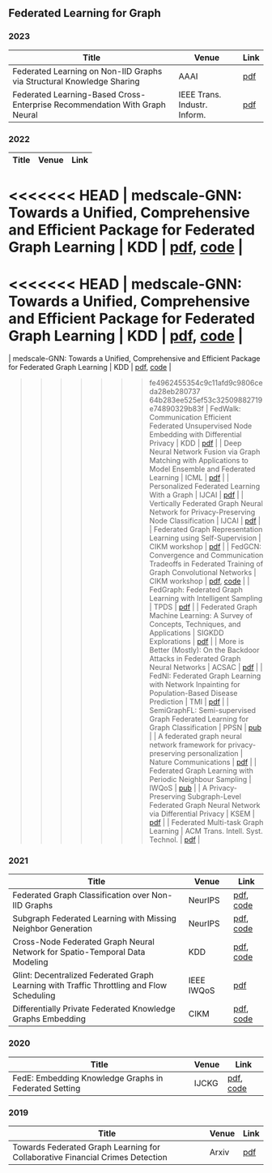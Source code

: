 ## Federated Learning for Graph

### 2023

| Title                                                        | Venue                        | Link                                                         |
| ------------------------------------------------------------ | ---------------------------- | ------------------------------------------------------------ |
| Federated Learning on Non-IID Graphs via Structural Knowledge Sharing | AAAI                         | [pdf](https://arxiv.org/pdf/2211.13009.pdf)                  |
| Federated Learning-Based Cross-Enterprise Recommendation With Graph Neural | IEEE Trans. Industr. Inform. | [pdf](https://ieeexplore.ieee.org/stamp/stamp.jsp?tp=&arnumber=9873989&tag=1) |

### 2022

| Title                                                        | Venue                             | Link                                                         |
| ------------------------------------------------------------ | --------------------------------- | ------------------------------------------------------------ |
<<<<<<< HEAD
| medscale-GNN: Towards a Unified, Comprehensive and Efficient Package for Federated Graph Learning | KDD                               | [pdf](https://dl.acm.org/doi/abs/10.1145/3534678.3539112), [code](https://github.com/alibaba/medscale/tree/master/medscale/gfl) |
=======
<<<<<<< HEAD
| medscale-GNN: Towards a Unified, Comprehensive and Efficient Package for Federated Graph Learning | KDD                               | [pdf](https://dl.acm.org/doi/abs/10.1145/3534678.3539112), [code](https://github.com/alibaba/medscale/tree/master/medscale/gfl) |
=======
| medscale-GNN: Towards a Unified, Comprehensive and Efficient Package for Federated Graph Learning | KDD                               | [pdf](https://dl.acm.org/doi/abs/10.1145/3534678.3539112), [code](https://github.com/alibaba/medscale/tree/master/medscale/gfl) |
>>>>>>> fe4962455354c9c11afd9c9806ceda28eb280737
>>>>>>> 64b283ee525ef53c32509882719e74890329b83f
| FedWalk: Communication Efficient Federated Unsupervised Node Embedding with Differential Privacy | KDD                               | [pdf](https://arxiv.org/pdf/2205.15896v2.pdf)                |
| Deep Neural Network Fusion via Graph Matching with Applications to Model Ensemble and Federated Learning | ICML                              | [pdf](https://proceedings.mlr.press/v162/liu22k/liu22k.pdf)  |
| Personalized Federated Learning With a Graph                 | IJCAI                             | [pdf](https://www.ijcai.org/proceedings/2022/0357.pdf)       |
| Vertically Federated Graph Neural Network for Privacy-Preserving Node Classification | IJCAI                             | [pdf](https://www.ijcai.org/proceedings/2022/0272.pdf)       |
| Federated Graph Representation Learning using Self-Supervision | CIKM workshop                     | [pdf](https://arxiv.org/pdf/2210.15120.pdf)                  |
| FedGCN: Convergence and Communication Tradeoffs in Federated Training of Graph Convolutional Networks | CIKM workshop                     | [pdf](https://arxiv.org/abs/2201.12433),  [code](https://github.com/yh-yao/FedGCN) |
| FedGraph: Federated Graph Learning with Intelligent Sampling | TPDS                              | [pdf](https://arxiv.org/pdf/2111.01370.pdf)                  |
| Federated Graph Machine Learning: A Survey of Concepts, Techniques, and Applications | SIGKDD Explorations               | [pdf](https://arxiv.org/pdf/2207.11812.pdf)                  |
| More is Better (Mostly): On the Backdoor Attacks in Federated Graph Neural Networks | ACSAC                             | [pdf](https://dl.acm.org/doi/pdf/10.1145/3564625.3567999)    |
| FedNI: Federated Graph Learning with Network Inpainting for Population-Based Disease Prediction | TMI                               | [pdf](https://arxiv.org/pdf/2112.10166.pdf)                  |
| SemiGraphFL: Semi-supervised Graph Federated Learning for Graph Classification | PPSN                              | [pub](https://doi.org/10.1007/978-3-031-14714-2_33)          |
| A federated graph neural network framework for privacy-preserving personalization | Nature Communications             | [pdf](https://www.nature.com/articles/s41467-022-30714-9.pdf) |
| Federated Graph Learning with Periodic Neighbour Sampling    | IWQoS                             | [pub](https://ieeexplore.ieee.org/Xplore/errorpage.jsp?url=http%3A%2F%2Fieeexplore.ieee.org%2Fstamp%2Fstamp.jsp%3Ftp%3D%26arnumber%3D9812908) |
| A Privacy-Preserving Subgraph-Level Federated Graph Neural Network via Differential Privacy | KSEM                              | [pdf](https://arxiv.org/pdf/2206.03492.pdf)                  |
| Federated Multi-task Graph Learning                          | ACM Trans. Intell. Syst. Technol. | [pdf](https://dl.acm.org/doi/pdf/10.1145/3527622)            |

### 2021

| Title                                                        | Venue      | Link                                                         |
| ------------------------------------------------------------ | ---------- | ------------------------------------------------------------ |
| Federated Graph Classification over Non-IID Graphs           | NeurIPS    | [pdf](https://proceedings.neurips.cc//paper/2021/file/9c6947bd95ae487c81d4e19d3ed8cd6f-Paper.pdf), [code](https://github.com/Oxfordblue7/GCFL) |
| Subgraph Federated Learning with Missing Neighbor Generation | NeurIPS    | [pdf](http://proceedings.neurips.cc/paper/2021/file/34adeb8e3242824038aa65460a47c29e-Paper.pdf), [code](https://github.com/zkhku/fedsage) |
| Cross-Node Federated Graph Neural Network for Spatio-Temporal Data Modeling | KDD        | [pdf](https://arxiv.org/pdf/2106.05223v1.pdf), [code](https://github.com/mengcz13/KDD2021_CNFGNN) |
| Glint: Decentralized Federated Graph Learning with Traffic Throttling and Flow Scheduling | IEEE IWQoS | [pdf](https://ieeexplore.ieee.org/abstract/document/9521331) |
| Differentially Private Federated Knowledge Graphs Embedding  | CIKM       | [pdf](https://arxiv.org/pdf/2105.07615v2.pdf), [code](https://github.com/HKUST-KnowComp/FKGE) |

### 2020

| Title                                                 | Venue | Link                                                         |
| ----------------------------------------------------- | ----- | ------------------------------------------------------------ |
| FedE: Embedding Knowledge Graphs in Federated Setting | IJCKG | [pdf](https://dl.acm.org/doi/fullHtml/10.1145/3502223.3502233), [code](https://github.com/zjukg/FedE) |

### 2019

| Title                                                        | Venue | Link                                          |
| ------------------------------------------------------------ | ----- | --------------------------------------------- |
| Towards Federated Graph Learning for Collaborative Financial Crimes Detection | Arxiv | [pdf](https://arxiv.org/pdf/1909.12946v2.pdf) |
